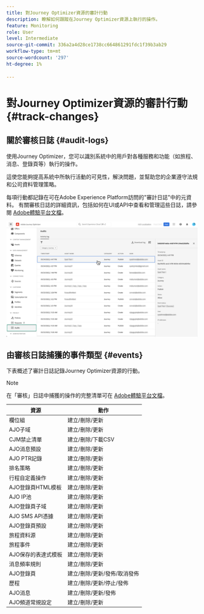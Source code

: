 ```yaml
---
title: 對Journey Optimizer資源的審計行動
description: 瞭解如何跟蹤在Journey Optimizer資源上執行的操作。
feature: Monitoring
role: User
level: Intermediate
source-git-commit: 336a2a4d28ce1738cc664861291fdc1f39b3ab29
workflow-type: tm+mt
source-wordcount: '297'
ht-degree: 1%

---
```


# 對Journey Optimizer資源的審計行動 {#track-changes}

## 關於審核日誌 {#audit-logs}

使用Journey Optimizer，您可以識別系統中的用戶對各種服務和功能（如旅程、消息、登錄頁等）執行的操作。

這使您能夠提高系統中所執行活動的可見性，解決問題，並幫助您的企業遵守法規和公司資料管理策略。

每項行動都記錄在可在Adobe Experience Platform訪問的&quot;審計日誌&quot;中的元資料。 有關審核日誌的詳細資訊，包括如何在UI或API中查看和管理這些日誌，請參閱 [Adobe體驗平台文檔](https://experienceleague.adobe.com/docs/experience-platform/landing/governance-privacy-security/audit-logs/overview.html)。

![](assets/audit-logs.png)

## 由審核日誌捕獲的事件類型 {#events}

下表概述了審計日誌記錄Journey Optimizer資源的行動。

>[!NOTE]
>
>在「審核」日誌中捕獲的操作的完整清單可在 [Adobe體驗平台文檔](https://experienceleague.adobe.com/docs/experience-platform/landing/governance-privacy-security/audit-logs/overview.html#category)。

| 資源 | 動作 |
|-----------|------------------|
| 欄位組 | 建立/刪除/更新 |
| AJO子域 | 建立/刪除/更新 |
| CJM禁止清單 | 建立/刪除/下載CSV |
| AJO消息預設 | 建立/刪除/更新 |
| AJO PTR記錄 | 建立/刪除/更新 |
| 排名策略 | 建立/刪除/更新 |
| 行程自定義操作 | 建立/刪除/更新 |
| AJO登錄頁HTML模板 | 建立/刪除/更新 |
| AJO IP池 | 建立/刪除/更新 |
| AJO登錄頁子域 | 建立/刪除/更新 |
| AJO SMS API憑據 | 建立/刪除/更新 |
| AJO登錄頁預設 | 建立/刪除/更新 |
| 旅程資料源 | 建立/刪除/更新 |
| 旅程事件 | 建立/刪除/更新 |
| AJO保存的表達式模板 | 建立/刪除/更新 |
| 消息頻率規則 | 建立/刪除/更新 |
| AJO登錄頁 | 建立/刪除/更新/發佈/取消發佈 |
| 歷程 | 建立/刪除/更新/停止/發佈 |
| AJO消息 | 建立/刪除/更新/發佈 |
| AJO頻道常規設定 | 建立/刪除/更新 |
